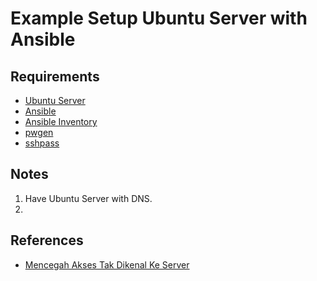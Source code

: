 # Example Setup Ubuntu Server with Ansible

## Requirements

- [Ubuntu Server]()
- [Ansible]()
- [Ansible Inventory](./inventory.yaml)
- [pwgen]()
- [sshpass]()

## Notes

1. Have Ubuntu Server with DNS.
2. 

## References
- [Mencegah Akses Tak Dikenal Ke Server]()